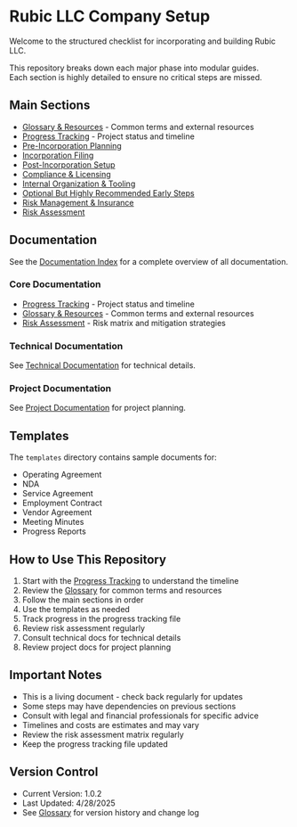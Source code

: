 # Rubic LLC Company Setup

Welcome to the structured checklist for incorporating and building Rubic LLC.

This repository breaks down each major phase into modular guides.  
Each section is highly detailed to ensure no critical steps are missed.

## Main Sections
- [Glossary & Resources](00_glossary.md) - Common terms and external resources
- [Progress Tracking](00_progress-tracking.md) - Project status and timeline
- [Pre-Incorporation Planning](01_pre-incorporation-planning.md)
- [Incorporation Filing](02_incorporation-filing.md)
- [Post-Incorporation Setup](03_post-incorporation-setup.md)
- [Compliance & Licensing](04_compliance-licensing.md)
- [Internal Organization & Tooling](05_internal-organization.md)
- [Optional But Highly Recommended Early Steps](06_optional-early-steps.md)
- [Risk Management & Insurance](07_risk-management.md)
- [Risk Assessment](08_risk-assessment.md)

## Documentation
See the [Documentation Index](../../README.md) for a complete overview of all documentation.

### Core Documentation
- [Progress Tracking](00_progress-tracking.md) - Project status and timeline
- [Glossary & Resources](00_glossary.md) - Common terms and external resources
- [Risk Assessment](08_risk-assessment.md) - Risk matrix and mitigation strategies

### Technical Documentation
See [Technical Documentation](../../technical/README.md) for technical details.

### Project Documentation
See [Project Documentation](../../project/README.md) for project planning.

## Templates
The `templates` directory contains sample documents for:
- Operating Agreement
- NDA
- Service Agreement
- Employment Contract
- Vendor Agreement
- Meeting Minutes
- Progress Reports

## How to Use This Repository
1. Start with the [Progress Tracking](00_progress-tracking.md) to understand the timeline
2. Review the [Glossary](00_glossary.md) for common terms and resources
3. Follow the main sections in order
4. Use the templates as needed
5. Track progress in the progress tracking file
6. Review risk assessment regularly
7. Consult technical docs for technical details
8. Review project docs for project planning

## Important Notes
- This is a living document - check back regularly for updates
- Some steps may have dependencies on previous sections
- Consult with legal and financial professionals for specific advice
- Timelines and costs are estimates and may vary
- Review the risk assessment matrix regularly
- Keep the progress tracking file updated

## Version Control
- Current Version: 1.0.2
- Last Updated: 4/28/2025
- See [Glossary](00_glossary.md) for version history and change log
